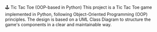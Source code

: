 🕹️ Tic Tac Toe (OOP-based in Python)
This project is a Tic Tac Toe game implemented in Python, following Object-Oriented Programming (OOP) principles. The design is based on a UML Class Diagram to structure the game's components in a clear and maintainable way.


